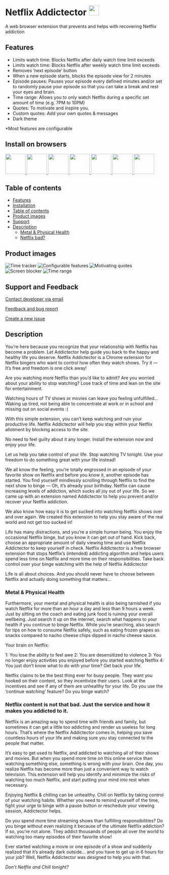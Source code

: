 
# Netflix Addictector <img src="./brand-images/netflix-accdictector-logo-2.png" height="32">

 A web browser extension that prevents and helps with recovering Netflix addiction

## Features

- Limits watch time: Blocks Netflix after daily watch time limit exceeds
- Limits watch time: Blocks Netflix after weekly watch time limit exceeds
- Removes ‘next episode’ button
- When a new episode starts, blocks the episode view for 2 minutes
- Episode pauses: Pauses your episode every defined minutes and/or set to randomly pause your episode so that you can take a break and rest your eyes and brain.
- Time range: Allows you to only watch Netflix during a specific set amount of time (e.g. 7PM to 10PM)
- Quotes: To motivate and inspire you.
- Custom quotes: Add your own quotes & messages
- Dark theme

*Most features are configurable

## Install on browsers

<a href="https://chrome.google.com/webstore/detail/netflix-addictector-%E2%80%93-net/loooaabonmaodiehbknmpmngbeklblne?hl=en" target="_blank">
    <img src="https://imgur.com/3C4iKO0.png" width="64" height="64">
</a>
<a href="https://addons.mozilla.org/en-US/firefox/addon/netflix-addictector/" target="_blank">
    <img src="https://imgur.com/ihXsdDO.png" width="64" height="64">
</a>
<a href="https://microsoftedge.microsoft.com/addons/" target="_blank">
    <img src="https://imgur.com/vMcaXaw.png" width="64" height="64">
</a>
<a href="https://addons.opera.com/extensions/details/" target="_blank">
    <img src="https://imgur.com/nSJ9htU.png" width="64" height="64">
</a>
<a href="https://chrome.google.com/webstore/detail/netflix-addictector-%E2%80%93-net/loooaabonmaodiehbknmpmngbeklblne?hl=en" target="_blank">
    <img src="https://imgur.com/EuDp4vP.png" width="64" height="64">
</a>
<a href="https://chrome.google.com/webstore/detail/netflix-addictector-%E2%80%93-net/loooaabonmaodiehbknmpmngbeklblne?hl=en" target="_blank">
    <img src="https://imgur.com/z8yjLZ2.png" width="64" height="64">
</a>
<a href="https://addons.mozilla.org/en-US/firefox/addon/netflix-addictector/" target="_blank">
    <img src="https://imgur.com/MQYBSrD.png" width="64" height="64">
</a>

## Table of contents

- [Features](#features)
- [Installation](#install-on-browsers)
- [Table of contents](#table-of-contents)
- [Product images](#product-images)
- [Support](#support-and-feedback)
- [Description](#description)
  - [Metal & Physical Health](#metal-&-physical-health)
  - [Netflix bad?](#netflix-content-is-not-that-bad.-just-the-service-and-how-it-makes-you-addicted-to-it.)

## Product images

![](https://raw.githubusercontent.com/felixisaac/netflix-addictector/master/brand-images/screenshots/screenshot_1_BRAND-6.jpg "Time tracker")
![](https://raw.githubusercontent.com/felixisaac/netflix-addictector/master/brand-images/screenshots/screenshot_2_BRAND-3.jpg "Configurable features")
![](https://raw.githubusercontent.com/felixisaac/netflix-addictector/master/brand-images/screenshots//screenshot_3_BRAND-3.jpg "Motivating quotes")
![](https://raw.githubusercontent.com/felixisaac/netflix-addictector/master/brand-images/screenshots/screenshot_4.jpg "Screen blocker")
![](https://raw.githubusercontent.com/felixisaac/netflix-addictector/master/brand-images/screenshots/screenshot_5.jpg "Time range")

## Support and Feedback

[Contact developer via email](mailto:me@felixisaac.dev)

[Feedback and bug report](https://docs.google.com/forms/d/e/1FAIpQLSc0IyCG9gZ88bewPtj4K4JgVpcUGbhKNCLskL1s3Vsdy5ejVg/viewform)

[Create a new issue](https://github.com/FelixIsaac/netflix-addictector/issues)

## Description

You’re here because you recognize that your relationship with Netflix has become a problem. Let Addictector help guide you back to the happy and healthy life you deserve. Netflix Addictector is a Chrome extension for Netflix bingers who want to control how often they watch shows. Try it — It’s free and freedom is one click away!

Are you watching more Netflix than you’d like to admit? Are you worried about your ability to stop watching? Lose track of time and lean on the site for entertainment.

Watching hours of TV shows or movies can leave you feeling unfulfilled… Waking up tired, not being able to concentrate at work or in school and missing out on social events :(

With this simple extension, you can’t keep watching and ruin your productive life. Netflix Addictector will help you stay within your Netflix allotment by blocking access to the site.

No need to feel guilty about it any longer. Install the extension now and enjoy your life. 

Let us help you take control of your life. Stop watching TV tonight. Use your freedom to do something great with your life instead!

We all know the feeling, you’re totally engrossed in an episode of your favorite show on Netflix and before you know it, another episode has started. You find yourself mindlessly scrolling through Netflix to find the next show to binge — Oh, it’s already your birthday. Netflix can cause increasing levels of addiction, which sucks all joy out of your life. So we came up with an extension named Addictector to help you prevent and/or recover your Netflix addiction.

We also know how easy it is to get sucked into watching Netflix shows over and over again. We created this extension to help you stay aware of the real world and not get too sucked in!

Life has many distractions, and you’re a simple human being. You enjoy the occasional Netflix binge, but you know it can get out of hand. Kick back, choose an appropriate amount of daily viewing time and use Netflix Addictector to keep yourself in check. Netflix Addictector is a free browser extension that stops Netflix’s (intended) addicting algorithm and helps users spend less time on Netflix and more time on their responsibilities. Take back control over your binge watching with the help of Netflix Addictector 

Life is all about choices. And you should never have to choose between Netflix and actually doing something that matters…

### Metal & Physical Health

Furthermore, your mental and physical health is also being tarnished if you watch Netflix for more than an hour a day and less than 9 hours a week. Just by sitting on the coach and eating junk food is ruining your overall wellbeing. Just search it up on the internet, search what happens to your health if you continue to binge Netflix. While you’re searching, also search for tips on how to consume Netflix safely, such as eating frozen grapes as snacks compared to nacho cheese chips dipped in nacho cheese sauce.

Your brain on Netflix:

1: You lose the ability to feel awe
2: You are desensitized to violence
3: You no longer enjoy activities you enjoyed before you started watching Netflix
4: You just don’t know what to do with your time? Get back your life.

Netflix claims to be the best thing ever for busy people. They want you hooked on their content, so they incentivize their users. Look at the incentives and see if any of them are unhealthy for your life. Do you use the ‘continue watching’ feature? Do you binge watch?

### Netflix content is not that bad. Just the service and how it makes you addicted to it.

Netflix is an amazing way to spend time with friends and family, but sometimes it can get a little too addicting and render us useless for long hours. That’s where the Netflix Addictector comes in, helping you save countless hours of your life and making sure you stay connected to the people that matter.

It’s easy to get used to Netflix, and addicted to watching all of their shows and movies. But when you spend more time on this online service than watching something else, something is wrong with your brain. One day, you realize Netflix has become more than just a convenient way to watch television. This extension will help you identify and minimize the risks of watching too much Netflix, and start putting your mind into rest when necessary.

Enjoying Netflix & chilling can be unhealthy. Chill on Netflix by taking control of your watching habits. Whether you need to remind yourself of the time, fight your urge to binge with a pause button or reschedule your viewing session, Addictector helps.

Do you spend more time streaming shows than fulfilling responsibilities? Do you binge without even realizing it because of the ultimate Netflix addiction? If so, you’re not alone. They addict thousands of people all over the world to watching too many episodes of their favorite show!

Ever started watching a movie or one episode of a show and suddenly realized that it’s already dark outside... and you have to get up in 6 hours for your job? Well, Netflix Addictector was designed to help you with that.

*Don’t Netflix and Chill tonight?*
